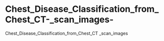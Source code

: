 # Chest_Disease_Classification_from_Chest_CT-_scan_images-
Chest_Disease_Classification_from_Chest_CT _scan_images 
